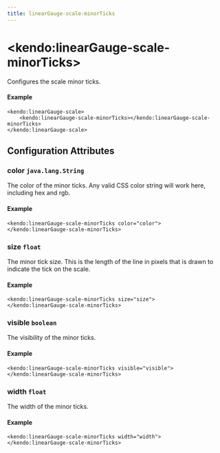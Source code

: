 ```yaml
---
title: linearGauge-scale-minorTicks
---
```


# \<kendo:linearGauge-scale-minorTicks\>

Configures the scale minor ticks.

#### Example
    <kendo:linearGauge-scale>
        <kendo:linearGauge-scale-minorTicks></kendo:linearGauge-scale-minorTicks>
    </kendo:linearGauge-scale>

## Configuration Attributes

### color `java.lang.String`

The color of the minor ticks.
Any valid CSS color string will work here, including hex and rgb.

#### Example
    <kendo:linearGauge-scale-minorTicks color="color">
    </kendo:linearGauge-scale-minorTicks>

### size `float`

The minor tick size.
This is the length of the line in pixels that is drawn to indicate the tick on the scale.

#### Example
    <kendo:linearGauge-scale-minorTicks size="size">
    </kendo:linearGauge-scale-minorTicks>

### visible `boolean`

The visibility of the minor ticks.

#### Example
    <kendo:linearGauge-scale-minorTicks visible="visible">
    </kendo:linearGauge-scale-minorTicks>

### width `float`

The width of the minor ticks.

#### Example
    <kendo:linearGauge-scale-minorTicks width="width">
    </kendo:linearGauge-scale-minorTicks>


